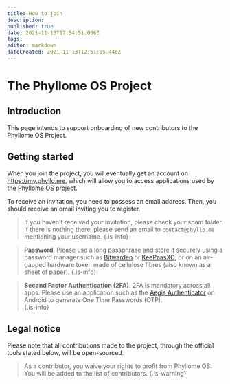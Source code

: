 ```yaml
---
title: How to join
description: 
published: true
date: 2021-11-13T17:54:51.006Z
tags: 
editor: markdown
dateCreated: 2021-11-13T12:51:05.446Z
---
```


# The Phyllome OS Project

## Introduction

This page intends to support onboarding of new contributors to the Phyllome OS Project.

## Getting started

When you join the project, you will eventually get an account on https://my.phyllo.me, which will allow you to access applications used by the Phyllome OS project.

To receive an invitation, you need to possess an email address. Then, you should receive an email inviting you to register.

> If you haven't received your invitation, please check your spam folder. If there is nothing there, please send an email to `contact@phyllo.me` mentioning your username.
{.is-info}

> **Password**. Please use a long passphrase and store it securely using a password manager such as [Bitwarden](https://bitwarden.com/) or [KeePaasXC](https://keepassxc.org/), or on an air-gapped hardware token made of cellulose fibres (also known as a sheet of paper). 
{.is-info}

> **Second Factor Authentication (2FA)**. 2FA is mandatory across all apps. Please use an application such as the [Aegis Authenticator](https://f-droid.org/en/packages/com.beemdevelopment.aegis/) on Android to generate One Time Passwords (OTP).  
{.is-info}

## Legal notice

Please note that all contributions made to the project, through the official tools stated below, will be open-sourced.
 
> As a contributor, you waive your rights to profit from Phyllome OS. You will be added to the list of contributors.
{.is-warning}